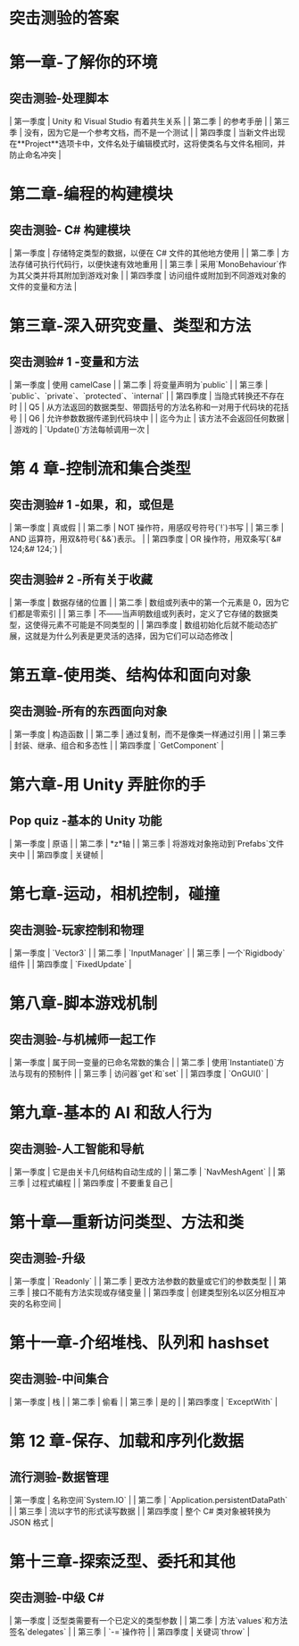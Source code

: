 # 突击测验的答案

# 第一章-了解你的环境

## 突击测验-处理脚本

<colgroup><col> <col></colgroup> 
| 第一季度 | Unity 和 Visual Studio 有着共生关系 |
| 第二季 | 的参考手册 |
| 第三季 | 没有，因为它是一个参考文档，而不是一个测试 |
| 第四季度 | 当新文件出现在**Project**选项卡中，文件名处于编辑模式时，这将使类名与文件名相同，并防止命名冲突 |

# 第二章-编程的构建模块

## 突击测验- C# 构建模块

<colgroup><col> <col></colgroup> 
| 第一季度 | 存储特定类型的数据，以便在 C# 文件的其他地方使用 |
| 第二季 | 方法存储可执行代码行，以便快速有效地重用 |
| 第三季 | 采用`MonoBehaviour`作为其父类并将其附加到游戏对象 |
| 第四季度 | 访问组件或附加到不同游戏对象的文件的变量和方法 |

# 第三章-深入研究变量、类型和方法

## 突击测验# 1 -变量和方法

<colgroup><col> <col></colgroup> 
| 第一季度 | 使用 camelCase |
| 第二季 | 将变量声明为`public` |
| 第三季 | `public`、`private`、`protected`、`internal` |
| 第四季度 | 当隐式转换还不存在时 |
| Q5 | 从方法返回的数据类型、带圆括号的方法名称和一对用于代码块的花括号 |
| Q6 | 允许参数数据传递到代码块中 |
| 迄今为止 | 该方法不会返回任何数据 |
| 游戏的 | `Update()`方法每帧调用一次 |

# 第 4 章-控制流和集合类型

## 突击测验# 1 -如果，和，或但是

<colgroup><col> <col></colgroup> 
| 第一季度 | 真或假 |
| 第二季 | NOT 操作符，用感叹号符号(`!`)书写 |
| 第三季 | AND 运算符，用双&符号(`&&`)表示。 |
| 第四季度 | OR 操作符，用双条写(`&# 124;&# 124;`) |

## 突击测验# 2 -所有关于收藏

<colgroup><col> <col></colgroup> 
| 第一季度 | 数据存储的位置 |
| 第二季 | 数组或列表中的第一个元素是 0，因为它们都是零索引 |
| 第三季 | 不——当声明数组或列表时，定义了它存储的数据类型，这使得元素不可能是不同类型的 |
| 第四季度 | 数组初始化后就不能动态扩展，这就是为什么列表是更灵活的选择，因为它们可以动态修改 |

# 第五章-使用类、结构体和面向对象

## 突击测验-所有的东西面向对象

<colgroup><col> <col></colgroup> 
| 第一季度 | 构造函数 |
| 第二季 | 通过复制，而不是像类一样通过引用 |
| 第三季 | 封装、继承、组合和多态性 |
| 第四季度 | `GetComponent` |

# 第六章-用 Unity 弄脏你的手

## Pop quiz -基本的 Unity 功能

<colgroup><col> <col></colgroup> 
| 第一季度 | 原语 |
| 第二季 | *z*轴 |
| 第三季 | 将游戏对象拖动到`Prefabs`文件夹中 |
| 第四季度 | 关键帧 |

# 第七章-运动，相机控制，碰撞

## 突击测验-玩家控制和物理

<colgroup><col> <col></colgroup> 
| 第一季度 | `Vector3` |
| 第二季 | `InputManager` |
| 第三季 | 一个`Rigidbody`组件 |
| 第四季度 | `FixedUpdate` |

# 第八章-脚本游戏机制

## 突击测验-与机械师一起工作

<colgroup><col> <col></colgroup> 
| 第一季度 | 属于同一变量的已命名常数的集合 |
| 第二季 | 使用`Instantiate()`方法与现有的预制件 |
| 第三季 | 访问器`get`和`set` |
| 第四季度 | `OnGUI()` |

# 第九章-基本的 AI 和敌人行为

## 突击测验-人工智能和导航

<colgroup><col> <col></colgroup> 
| 第一季度 | 它是由关卡几何结构自动生成的 |
| 第二季 | `NavMeshAgent` |
| 第三季 | 过程式编程 |
| 第四季度 | 不要重复自己 |

# 第十章—重新访问类型、方法和类

## 突击测验-升级

<colgroup><col> <col></colgroup> 
| 第一季度 | `Readonly` |
| 第二季 | 更改方法参数的数量或它们的参数类型 |
| 第三季 | 接口不能有方法实现或存储变量 |
| 第四季度 | 创建类型别名以区分相互冲突的名称空间 |

# 第十一章-介绍堆栈、队列和 hashset

## 突击测验-中间集合

<colgroup><col> <col></colgroup> 
| 第一季度 | 栈 |
| 第二季 | 偷看 |
| 第三季 | 是的 |
| 第四季度 | `ExceptWith` |

# 第 12 章-保存、加载和序列化数据

## 流行测验-数据管理

<colgroup><col> <col></colgroup> 
| 第一季度 | 名称空间`System.IO` |
| 第二季 | `Application.persistentDataPath` |
| 第三季 | 流以字节的形式读写数据 |
| 第四季度 | 整个 C# 类对象被转换为 JSON 格式 |

# 第十三章-探索泛型、委托和其他

## 突击测验-中级 C#

<colgroup><col> <col></colgroup> 
| 第一季度 | 泛型类需要有一个已定义的类型参数 |
| 第二季 | 方法`values`和方法签名`delegates` |
| 第三季 | `-=`操作符 |
| 第四季度 | 关键词`throw` |